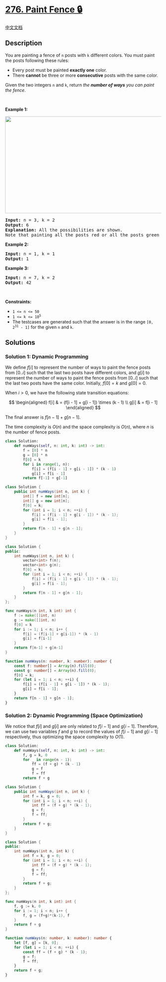 # [276. Paint Fence 🔒](https://leetcode.com/problems/paint-fence)

[中文文档](/solution/0200-0299/0276.Paint%20Fence/README.md)

<!-- tags:Dynamic Programming -->

## Description

<p>You are painting a fence of <code>n</code> posts with <code>k</code> different colors. You must paint the posts following these rules:</p>

<ul>
	<li>Every post must be painted <strong>exactly one</strong> color.</li>
	<li>There <strong>cannot</strong> be three or more <strong>consecutive</strong> posts with the same color.</li>
</ul>

<p>Given the two integers <code>n</code> and <code>k</code>, return <em>the <strong>number of ways</strong> you can paint the fence</em>.</p>

<p>&nbsp;</p>
<p><strong class="example">Example 1:</strong></p>
<img alt="" src="https://fastly.jsdelivr.net/gh/doocs/leetcode@main/solution/0200-0299/0276.Paint%20Fence/images/paintfenceex1.png" style="width: 507px; height: 313px;" />
<pre>
<strong>Input:</strong> n = 3, k = 2
<strong>Output:</strong> 6
<strong>Explanation: </strong>All the possibilities are shown.
Note that painting all the posts red or all the posts green is invalid because there cannot be three posts in a row with the same color.
</pre>

<p><strong class="example">Example 2:</strong></p>

<pre>
<strong>Input:</strong> n = 1, k = 1
<strong>Output:</strong> 1
</pre>

<p><strong class="example">Example 3:</strong></p>

<pre>
<strong>Input:</strong> n = 7, k = 2
<strong>Output:</strong> 42
</pre>

<p>&nbsp;</p>
<p><strong>Constraints:</strong></p>

<ul>
	<li><code>1 &lt;= n &lt;= 50</code></li>
	<li><code>1 &lt;= k &lt;= 10<sup>5</sup></code></li>
	<li>The testcases are generated such that the answer is in the range <code>[0, 2<sup>31</sup> - 1]</code> for the given <code>n</code> and <code>k</code>.</li>
</ul>

## Solutions

### Solution 1: Dynamic Programming

We define $f[i]$ to represent the number of ways to paint the fence posts from $[0..i]$ such that the last two posts have different colors, and $g[i]$ to represent the number of ways to paint the fence posts from $[0..i]$ such that the last two posts have the same color. Initially, $f[0] = k$ and $g[0] = 0$.

When $i > 0$, we have the following state transition equations:

$$
\begin{aligned}
f[i] & = (f[i - 1] + g[i - 1]) \times (k - 1) \\
g[i] & = f[i - 1]
\end{aligned}
$$

The final answer is $f[n - 1] + g[n - 1]$.

The time complexity is $O(n)$ and the space complexity is $O(n)$, where $n$ is the number of fence posts.

<!-- tabs:start -->

```python
class Solution:
    def numWays(self, n: int, k: int) -> int:
        f = [0] * n
        g = [0] * n
        f[0] = k
        for i in range(1, n):
            f[i] = (f[i - 1] + g[i - 1]) * (k - 1)
            g[i] = f[i - 1]
        return f[-1] + g[-1]
```

```java
class Solution {
    public int numWays(int n, int k) {
        int[] f = new int[n];
        int[] g = new int[n];
        f[0] = k;
        for (int i = 1; i < n; ++i) {
            f[i] = (f[i - 1] + g[i - 1]) * (k - 1);
            g[i] = f[i - 1];
        }
        return f[n - 1] + g[n - 1];
    }
}
```

```cpp
class Solution {
public:
    int numWays(int n, int k) {
        vector<int> f(n);
        vector<int> g(n);
        f[0] = k;
        for (int i = 1; i < n; ++i) {
            f[i] = (f[i - 1] + g[i - 1]) * (k - 1);
            g[i] = f[i - 1];
        }
        return f[n - 1] + g[n - 1];
    }
};
```

```go
func numWays(n int, k int) int {
	f := make([]int, n)
	g := make([]int, n)
	f[0] = k
	for i := 1; i < n; i++ {
		f[i] = (f[i-1] + g[i-1]) * (k - 1)
		g[i] = f[i-1]
	}
	return f[n-1] + g[n-1]
}
```

```ts
function numWays(n: number, k: number): number {
    const f: number[] = Array(n).fill(0);
    const g: number[] = Array(n).fill(0);
    f[0] = k;
    for (let i = 1; i < n; ++i) {
        f[i] = (f[i - 1] + g[i - 1]) * (k - 1);
        g[i] = f[i - 1];
    }
    return f[n - 1] + g[n - 1];
}
```

<!-- tabs:end -->

### Solution 2: Dynamic Programming (Space Optimization)

We notice that $f[i]$ and $g[i]$ are only related to $f[i - 1]$ and $g[i - 1]$. Therefore, we can use two variables $f$ and $g$ to record the values of $f[i - 1]$ and $g[i - 1]$ respectively, thus optimizing the space complexity to $O(1)$.

<!-- tabs:start -->

```python
class Solution:
    def numWays(self, n: int, k: int) -> int:
        f, g = k, 0
        for _ in range(n - 1):
            ff = (f + g) * (k - 1)
            g = f
            f = ff
        return f + g
```

```java
class Solution {
    public int numWays(int n, int k) {
        int f = k, g = 0;
        for (int i = 1; i < n; ++i) {
            int ff = (f + g) * (k - 1);
            g = f;
            f = ff;
        }
        return f + g;
    }
}
```

```cpp
class Solution {
public:
    int numWays(int n, int k) {
        int f = k, g = 0;
        for (int i = 1; i < n; ++i) {
            int ff = (f + g) * (k - 1);
            g = f;
            f = ff;
        }
        return f + g;
    }
};
```

```go
func numWays(n int, k int) int {
	f, g := k, 0
	for i := 1; i < n; i++ {
		f, g = (f+g)*(k-1), f
	}
	return f + g
}
```

```ts
function numWays(n: number, k: number): number {
    let [f, g] = [k, 0];
    for (let i = 1; i < n; ++i) {
        const ff = (f + g) * (k - 1);
        g = f;
        f = ff;
    }
    return f + g;
}
```

<!-- tabs:end -->

<!-- end -->
